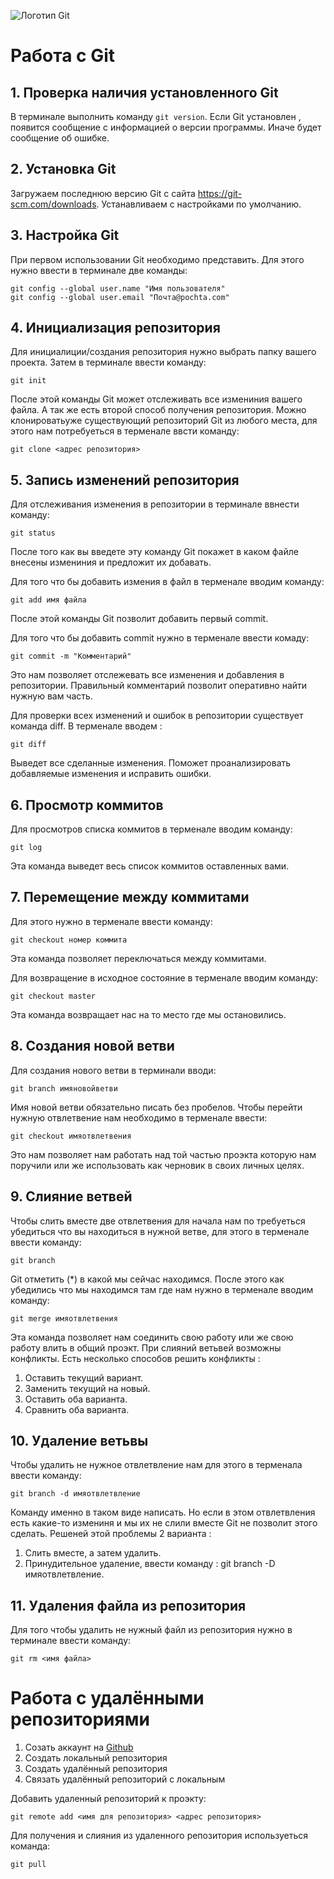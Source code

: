 ![Логотип Git](Git.png)
# Работа с Git

## 1. Проверка наличия установленного Git
В терминале выполнить команду `git version`.
Если Git установлен , появится сообщение с информацией о версии программы. Иначе будет сообщение об ошибке.

## 2. Установка Git
Загружаем последнюю версию Git с сайта
https://git-scm.com/downloads.
Устанавливаем с настройками по умолчанию.

## 3. Настройка Git
При первом использовании Git необходимо представить. Для этого нужно ввести в терминале две команды:
```
git config --global user.name "Имя пользователя"
git config --global user.email "Почта@pochta.com"
```
## 4. Инициализация репозитория
Для инициалиции/создания репозитория нужно выбрать папку вашего проекта. Затем в терминале ввести команду:
```
git init
```
После этой команды Git может отслеживать все измениния вашего файла.
А так же есть второй способ получения репозитория. Можно клонироватьуже существующий репозиторий Git из любого места, для этого нам потребуеться в терменале ввсти команду:
```
git clone <адрес репозитория>
```
## 5. Запись изменений репозитория
Для отслеживания изменения в репозитории в терминале ввнести команду:
```
git status
```
После того как вы введете эту команду Git покажет в каком файле внесены измениния и предложит их добавать.

Для того что бы добавить измения в файл в терменале вводим команду:
```
git add имя файла
```
После этой команды Git позволит добавить первый commit. 

Для того что бы добавить commit нужно в терменале ввести комаду:
```
git commit -m "Комментарий"
```
Это нам позволяет отслежевать все изменения и добавления в репозитории. Правильный комментарий позволит оперативно найти нужную вам часть.


Для проверки всех изменений и ошибок в репозитории существует команда diff. В терменале вводем :
```
git diff
```
Выведет все сделанные изменения. Поможет проанализировать добавляемые изменения и исправить ошибки.
## 6. Просмотр коммитов
Для просмотров списка коммитов в терменале вводим команду:
```
git log
```
Эта команда выведет весь список коммитов оставленных вами.
## 7. Перемещение между коммитами
Для этого нужно в терменале ввести команду:
```
git checkout номер коммита
```
Эта команда позволяет переключаться между коммитами.

Для возвращение в исходное состояние в терменале вводим команду:
```
git checkout master
```
Эта команда возвращает нас на то место где мы остановились.

## 8. Создания новой ветви 

Для создания нового ветви в терминали вводи:
```
git branch имяновойветви
```
Имя новой ветви обязательно писать без пробелов. Чтобы перейти нужную отвлетвение нам необходимо в терменале ввести:
```
git checkout имяотвлетвения
```
Это нам позволяет нам работать над той частью проэкта которую нам поручили или же использовать как черновик в своих личных целях.
## 9. Слияние ветвей

Чтобы слить вместе две отвлетвения для начала нам по требуеться убедиться что вы находиться в нужной ветве, для этого в терменале ввести команду:
```
git branch
```
Git отметить (*) в какой мы сейчас находимся. После этого как убедились что мы находимся там где нам нужно в терменале вводим команду:
```
git merge имяотвлетвения
```
Эта команда позволяет нам соединить свою работу или же свою работу влить в общий проэкт.
При слияний ветьвей возможны конфликты. Есть несколько способов решить конфликты :
1. Оставить текущий вариант.
2. Заменить текущий на новый.
3. Оставить оба варианта.
4. Сравнить оба варианта.

## 10. Удаление ветьвы

Чтобы удалить не нужное отвлетвление нам для этого в терменала ввести команду:
```
git branch -d имяотвлетвление
```
Команду именно в таком виде написать. Но если в этом отвлетвления есть какие-то измениня и мы их не слили вместе Git не позволит этого сделать. Решеней этой проблемы 2 варианта :
1. Слить вместе, а затем удалить.
2. Принудительное удаление, ввести команду : git branch -D имяотвлетвление.

## 11. Удаления файла из репозитория

Для того чтобы удалить не нужный файл из репозитория нужно в терминале ввести команду:
```
git rm <имя файла>
```
# Работа с удалёнными репозиториями
1. Созать аккаунт на [Github](Github.com)
2. Создать локальный репозитория
3. Создать удалённый репозитория
4.  Связать удалённый репозиторий с локальным

Добавить удаленный репозиторий к проэкту:
```
git remote add <имя для репозитория> <адрес репозитория>
```

Для получения и слияния из удаленного репозитория используеться команда:
```
git pull
```
